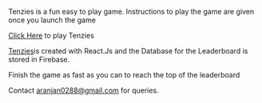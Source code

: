 Tenzies is a fun easy to play game. Instructions to play the game are given once you launch the game

[Click Here](https://abhishekr14.github.io/Tenzies/) to play Tenzies

[Tenzies](https://abhishekr14.github.io/Tenzies/)is created with React.Js and the Database for the Leaderboard is stored in Firebase.

Finish the game as fast as you can to reach the top of the leaderboard

Contact aranjan0288@gmail.com for queries.
 
